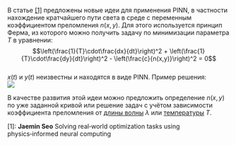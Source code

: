 В статье [[1]](https://www.nature.com/articles/s41598-023-49977-3) предложены новые идеи для применения PINN, в частности нахождение кратчайшего пути света в среде с переменным коэффициентом преломления $n(x,y)$. Для этого используется принцип Ферма, 
из которого можно получить задачу по минимизации параметра $T$ в уравнении:  
$$\left(\frac{1}{T}\cdot\frac{dx}{dt}\right)^2 + \left(\frac{1}{T}\cdot\frac{dy}{dt}\right)^2 - \left(\frac{c}{n(x,y)}\right)^2 = 0$$  
$x(t)$ и $y(t)$ неизвестны и находятся в виде PINN. Пример решения:  
<img src="https://github.com/mikhakuv/PINNs/blob/main/pictures/light_path_chart_1.png">  

В качестве развития этой идеи можно предложить определение $n(x,y)$ по уже заданной кривой или решение задач с учётом зависимости коэффициента преломления от [длины волны](https://emtoolbox.nist.gov/Wavelength/Documentation.asp#AppendixB) $\lambda$
или  [температуры](https://chem21.info/page/075139247247176021114033193159218099070080212136/) $T$.

[1]: **Jaemin Seo** Solving real‑world optimization tasks using physics‑informed neural computing
